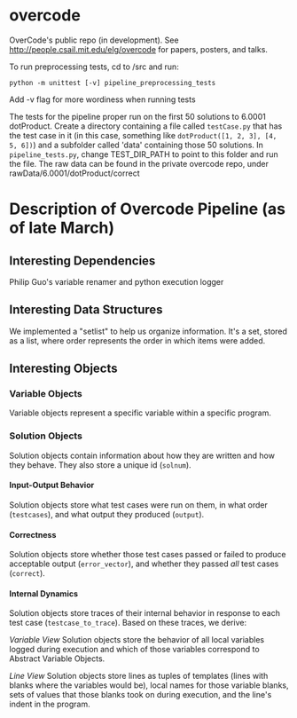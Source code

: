 # overcode
OverCode's public repo (in development). See http://people.csail.mit.edu/elg/overcode for papers, posters, and talks.

To run preprocessing tests, cd to /src and run:
```
python -m unittest [-v] pipeline_preprocessing_tests
```
Add -v flag for more wordiness when running tests

The tests for the pipeline proper run on the first 50 solutions to 6.0001 dotProduct.
Create a directory containing a file called `testCase.py` that has the test case in it
(in this case, something like `dotProduct([1, 2, 3], [4, 5, 6])`) and a subfolder
called 'data' containing those 50 solutions. In `pipeline_tests.py`, change
TEST_DIR_PATH to point to this folder and run the file. The raw data can be found
in the private overcode repo, under rawData/6.0001/dotProduct/correct

# Description of Overcode Pipeline (as of late March)
## Interesting Dependencies
Philip Guo's variable renamer and python execution logger
## Interesting Data Structures
We implemented a "setlist" to help us organize information. It's a set, stored as a list, where order represents the order in which items were added.
## Interesting Objects
### Variable Objects
Variable objects represent a specific variable within a specific program.
### Solution Objects
Solution objects contain information about how they are written and how they behave. They also store a unique id (`solnum`).
#### Input-Output Behavior
Solution objects store what test cases were run on them, in what order (`testcases`), and what output they produced (`output`). 
#### Correctness
Solution objects store whether those test cases passed or failed to produce acceptable output (`error_vector`), and whether they passed *all* test cases (`correct`).
#### Internal Dynamics
Solution objects store traces of their internal behavior in response to each test case (`testcase_to_trace`). Based on these traces, we derive:

*Variable View*
Solution objects store the behavior of all local variables logged during execution and which of those variables correspond to Abstract Variable Objects.

*Line View*
Solution objects store lines as tuples of templates (lines with blanks where the variables would be), local names for those variable blanks, sets of values that those blanks took on during execution, and the line's indent in the program.
